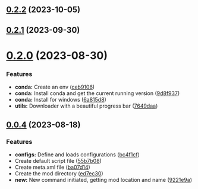 ## [0.2.2](https://github.com/gabrielhamel/wg-mod/compare/v0.2.1...v0.2.2) (2023-10-05)



## [0.2.1](https://github.com/gabrielhamel/wg-mod/compare/v0.2.0...v0.2.1) (2023-09-30)



# [0.2.0](https://github.com/gabrielhamel/wg-mod/compare/v0.0.4...v0.2.0) (2023-08-30)


### Features

* **conda:** Create an env ([ceb9106](https://github.com/gabrielhamel/wg-mod/commit/ceb9106c82a03f18eafe545be3e81d1ca8310d2f))
* **conda:** Install conda and get the current running version ([9d8f937](https://github.com/gabrielhamel/wg-mod/commit/9d8f937e21bbf04eba3c42811326d0abefbd6081))
* **conda:** Install for windows ([6a815d8](https://github.com/gabrielhamel/wg-mod/commit/6a815d809d40fdfe15e4085d6ca221620c2f351a))
* **utils:** Downloader with a beautiful progress bar ([7649daa](https://github.com/gabrielhamel/wg-mod/commit/7649daa2ffab6b96774c4d7eca889c4a6ea0ae09))



## [0.0.4](https://github.com/gabrielhamel/wg-mod/compare/bc4f1cff53da65befe0c710f4014577ff0783a06...v0.0.4) (2023-08-18)


### Features

* **configs:** Define and loads configurations ([bc4f1cf](https://github.com/gabrielhamel/wg-mod/commit/bc4f1cff53da65befe0c710f4014577ff0783a06))
* Create default script file ([55b7b08](https://github.com/gabrielhamel/wg-mod/commit/55b7b087030cad1f142b20d5957387f26bcefdc2))
* Create meta.xml file ([ba07d14](https://github.com/gabrielhamel/wg-mod/commit/ba07d1498e5d482f2be70db51a7842b4d79f8598))
* Create the mod directory ([ed7ec30](https://github.com/gabrielhamel/wg-mod/commit/ed7ec30f5a0f297bbcd54ac1ae6b6ed43b548ed0))
* **new:** New command initiated, getting mod location and name ([9221e9a](https://github.com/gabrielhamel/wg-mod/commit/9221e9a9f442ba6f4dd52f0ad1c61e34287c71e0))



